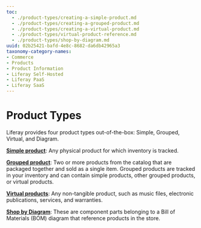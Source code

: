 ```yaml
---
toc:
  - ./product-types/creating-a-simple-product.md
  - ./product-types/creating-a-grouped-product.md
  - ./product-types/creating-a-virtual-product.md
  - ./product-types/virtual-product-reference.md
  - ./product-types/shop-by-diagram.md
uuid: 02b25421-bafd-4e8c-8682-da6db42965a3
taxonomy-category-names:
- Commerce
- Products
- Product Information
- Liferay Self-Hosted
- Liferay PaaS
- Liferay SaaS
---
```


# Product Types

Liferay provides four product types out-of-the-box: Simple, Grouped, Virtual, and Diagram.

**[Simple product](./product-types/creating-a-simple-product.md)**: Any physical product for which inventory is tracked.

**[Grouped product](./product-types/creating-a-grouped-product.md)**: Two or more products from the catalog that are packaged together and sold as a single item. Grouped products are tracked in your inventory and can contain simple products, other grouped products, or virtual products.

**[Virtual products](./product-types/creating-a-virtual-product.md)**: Any non-tangible product, such as music files, electronic publications, services, and warranties.

**[Shop by Diagram](./product-types/shop-by-diagram.md)**: These are component parts belonging to a Bill of Materials (BOM) diagram that reference products in the store.
